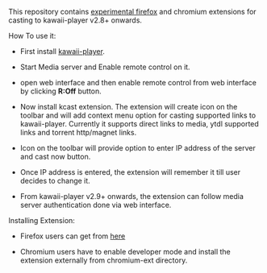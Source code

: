 This repository contains [experimental firefox](https://addons.mozilla.org/en-US/firefox/addon/kcast/) and chromium extensions for casting to kawaii-player v2.8+ onwards.

How To use it:

* First install [kawaii-player](https://github.com/kanishka-linux/kawaii-player). 

* Start Media server and Enable remote control on it.

* open web interface and then enable remote control from web interface by clicking **R:Off** button.

* Now install kcast extension. The extension will create icon on the toolbar and will add context menu option for casting supported links to kawaii-player. Currently it supports direct links to media, ytdl supported links and torrent http/magnet links.

* Icon on the toolbar will provide option to enter IP address of the server and cast now button.

* Once IP address is entered, the extension will remember it till user decides to change it.

* From kawaii-player v2.9+ onwards, the extension can follow media server authentication done via web interface.  

Installing Extension:

* Firefox users can get from [here](https://addons.mozilla.org/en-US/firefox/addon/kcast/)

* Chromium users have to enable developer mode and install the extension externally from chromium-ext directory.
